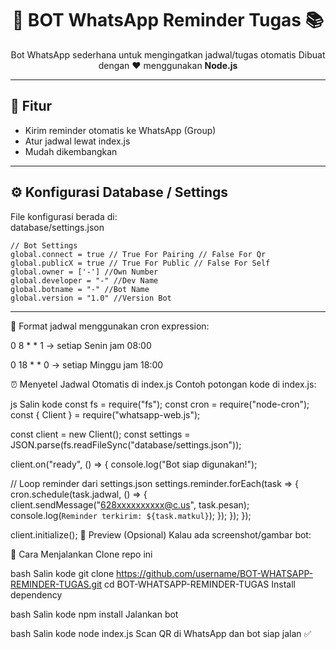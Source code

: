 <!-- Banner -->
<h1 align="center">🤖 BOT WhatsApp Reminder Tugas 📚</h1>
<p align="center">
  Bot WhatsApp sederhana untuk mengingatkan jadwal/tugas otomatis  
  Dibuat dengan ❤️ menggunakan <b>Node.js</b></b>
</p>

---

## 🚀 Fitur
- Kirim reminder otomatis ke WhatsApp (Group)
- Atur jadwal lewat index.js
- Mudah dikembangkan

---

## ⚙️ Konfigurasi Database / Settings

File konfigurasi berada di:  
database/settings.json

```
// Bot Settings
global.connect = true // True For Pairing // False For Qr
global.publicX = true // True For Public // False For Self
global.owner = ['-'] //Own Number
global.developer = "-" //Dev Name
global.botname = "-" //Bot Name
global.version = "1.0" //Version Bot
```

---

📌 Format jadwal menggunakan cron expression:

0 8 * * 1 → setiap Senin jam 08:00

0 18 * * 0 → setiap Minggu jam 18:00

⏰ Menyetel Jadwal Otomatis di index.js
Contoh potongan kode di index.js:

js
Salin kode
const fs = require("fs");
const cron = require("node-cron");
const { Client } = require("whatsapp-web.js");

const client = new Client();
const settings = JSON.parse(fs.readFileSync("database/settings.json"));

client.on("ready", () => {
  console.log("Bot siap digunakan!");

  // Loop reminder dari settings.json
  settings.reminder.forEach(task => {
    cron.schedule(task.jadwal, () => {
      client.sendMessage("628xxxxxxxxxx@c.us", task.pesan);
      console.log(`Reminder terkirim: ${task.matkul}`);
    });
  });
});

client.initialize();
📸 Preview (Opsional)
Kalau ada screenshot/gambar bot:


🔧 Cara Menjalankan
Clone repo ini

bash
Salin kode
git clone https://github.com/username/BOT-WHATSAPP-REMINDER-TUGAS.git
cd BOT-WHATSAPP-REMINDER-TUGAS
Install dependency

bash
Salin kode
npm install
Jalankan bot

bash
Salin kode
node index.js
Scan QR di WhatsApp dan bot siap jalan ✅
